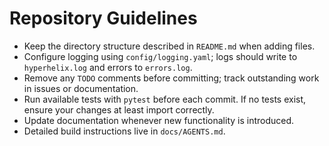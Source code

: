 # Repository Guidelines

- Keep the directory structure described in `README.md` when adding files.
- Configure logging using `config/logging.yaml`; logs should write to `hyperhelix.log` and errors to `errors.log`.
- Remove any `TODO` comments before committing; track outstanding work in issues or documentation.
- Run available tests with `pytest` before each commit. If no tests exist, ensure your changes at least import correctly.
- Update documentation whenever new functionality is introduced.
- Detailed build instructions live in `docs/AGENTS.md`.
